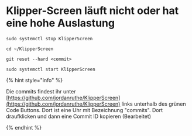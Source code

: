 # Klipper-Screen läuft nicht oder hat eine hohe Auslastung

```
sudo systemctl stop KlipperScreen
```

```
cd ~/KlipperScreen
```

```
git reset --hard <commit>
```

```
sudo systemctl start KlipperScreen
```

{% hint style="info" %}


Die commits findest ihr unter [https://github.com/jordanruthe/KlipperScreen](https://github.com/jordanruthe/KlipperScreen) links unterhalb des grünen Code Buttons. Dort ist eine Uhr mit Bezeichnung "commits". Dort draufklicken und dann eine Commit ID kopieren (Bearbeitet)


{% endhint %}
